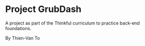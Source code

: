 # Project GrubDash

A project as part of the Thinkful curriculum to practice back-end foundations.

By Thien-Van To
